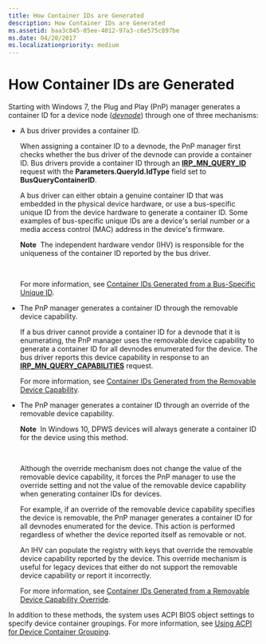 ```yaml
---
title: How Container IDs are Generated
description: How Container IDs are Generated
ms.assetid: baa3c045-05ee-4012-97a3-c6e575c897be
ms.date: 04/20/2017
ms.localizationpriority: medium
---
```


# How Container IDs are Generated


Starting with Windows 7, the Plug and Play (PnP) manager generates a container ID for a device node ([*devnode*](https://msdn.microsoft.com/library/windows/hardware/ff556277#wdkgloss-devnode)) through one of three mechanisms:

-   A bus driver provides a container ID.

    When assigning a container ID to a devnode, the PnP manager first checks whether the bus driver of the devnode can provide a container ID. Bus drivers provide a container ID through an [**IRP_MN_QUERY_ID**](https://msdn.microsoft.com/library/windows/hardware/ff551679) request with the **Parameters.QueryId.IdType** field set to **BusQueryContainerID**.

    A bus driver can either obtain a genuine container ID that was embedded in the physical device hardware, or use a bus-specific unique ID from the device hardware to generate a container ID. Some examples of bus-specific unique IDs are a device's serial number or a media access control (MAC) address in the device's firmware.

    **Note**  The independent hardware vendor (IHV) is responsible for the uniqueness of the container ID reported by the bus driver.

     

    For more information, see [Container IDs Generated from a Bus-Specific Unique ID](container-ids-generated-from-a-bus-specific-unique-id.md).

-   The PnP manager generates a container ID through the removable device capability.

    If a bus driver cannot provide a container ID for a devnode that it is enumerating, the PnP manager uses the removable device capability to generate a container ID for all devnodes enumerated for the device. The bus driver reports this device capability in response to an [**IRP_MN_QUERY_CAPABILITIES**](https://msdn.microsoft.com/library/windows/hardware/ff551664) request.

    For more information, see [Container IDs Generated from the Removable Device Capability](container-ids-generated-from-the-removable-device-capability.md).

-   The PnP manager generates a container ID through an override of the removable device capability.

    **Note**  In Windows 10, DPWS devices will always generate a container ID for the device using this method.

     

    Although the override mechanism does not change the value of the removable device capability, it forces the PnP manager to use the override setting and not the value of the removable device capability when generating container IDs for devices.

    For example, if an override of the removable device capability specifies the device is removable, the PnP manager generates a container ID for all devnodes enumerated for the device. This action is performed regardless of whether the device reported itself as removable or not.

    An IHV can populate the registry with keys that override the removable device capability reported by the device. This override mechanism is useful for legacy devices that either do not support the removable device capability or report it incorrectly.

    For more information, see [Container IDs Generated from a Removable Device Capability Override](container-ids-generated-from-a-removable-device-capability-override.md).

In addition to these methods, the system uses ACPI BIOS object settings to specify device container groupings. For more information, see [Using ACPI for Device Container Grouping](using-acpi-for-device-container-grouping.md).

 

 





